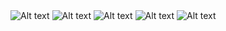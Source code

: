

<img src="screenshots/start_menu1.png" alt="Alt text" title="timed menu animation1">
<img src="screenshots/start_menu1.png" alt="Alt text" title="timed menu animation2">
<img src="screenshots/gameplay.png" alt="Alt text" title="game1">
<img src="screenshots/gameplay_nosnake.png" alt="Alt text" title="game2">
<img src="screenshots/gameover.png" alt="Alt text" title="game over">